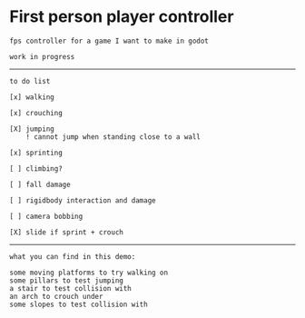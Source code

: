 # First person player controller

    fps controller for a game I want to make in godot

    work in progress

___

    to do list

    [x] walking

    [x] crouching

    [X] jumping
        ! cannot jump when standing close to a wall

    [x] sprinting

    [ ] climbing?

    [ ] fall damage

    [ ] rigidbody interaction and damage

    [ ] camera bobbing

    [X] slide if sprint + crouch

___

    what you can find in this demo:

    some moving platforms to try walking on
    some pillars to test jumping
    a stair to test collision with
    an arch to crouch under
    some slopes to test collision with
